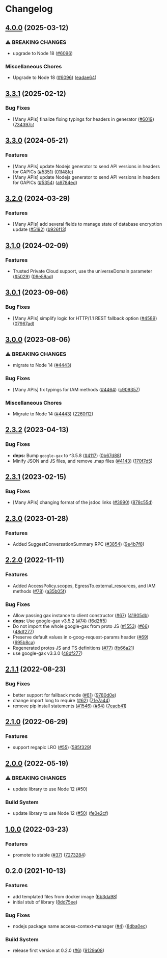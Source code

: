 # Changelog

## [4.0.0](https://github.com/googleapis/google-cloud-node/compare/access-context-manager-v3.3.1...access-context-manager-v4.0.0) (2025-03-12)


### ⚠ BREAKING CHANGES

* upgrade to Node 18 ([#6096](https://github.com/googleapis/google-cloud-node/issues/6096))

### Miscellaneous Chores

* Upgrade to Node 18 ([#6096](https://github.com/googleapis/google-cloud-node/issues/6096)) ([eadae64](https://github.com/googleapis/google-cloud-node/commit/eadae64d54e07aa2c65097ea52e65008d4e87436))

## [3.3.1](https://github.com/googleapis/google-cloud-node/compare/access-context-manager-v3.3.0...access-context-manager-v3.3.1) (2025-02-12)


### Bug Fixes

* [Many APIs] finalize fixing typings for headers in generator ([#6019](https://github.com/googleapis/google-cloud-node/issues/6019)) ([734397c](https://github.com/googleapis/google-cloud-node/commit/734397c6b98d0aafe8832544da3f483b1eade1b2))

## [3.3.0](https://github.com/googleapis/google-cloud-node/compare/access-context-manager-v3.2.0...access-context-manager-v3.3.0) (2024-05-21)


### Features

* [Many APIs] update Nodejs generator to send API versions in headers for GAPICs ([#5351](https://github.com/googleapis/google-cloud-node/issues/5351)) ([01f48fc](https://github.com/googleapis/google-cloud-node/commit/01f48fce63ec4ddf801d59ee2b8c0db9f6fb8372))
* [Many APIs] update Nodejs generator to send API versions in headers for GAPICs ([#5354](https://github.com/googleapis/google-cloud-node/issues/5354)) ([a9784ed](https://github.com/googleapis/google-cloud-node/commit/a9784ed3db6ee96d171762308bbbcd57390b6866))

## [3.2.0](https://github.com/googleapis/google-cloud-node/compare/access-context-manager-v3.1.0...access-context-manager-v3.2.0) (2024-03-29)


### Features

* [Many APIs] add several fields to manage state of database encryption update ([#5192](https://github.com/googleapis/google-cloud-node/issues/5192)) ([b926f13](https://github.com/googleapis/google-cloud-node/commit/b926f1326ea4df73c411dbeb7e529f8d9ccc3642))

## [3.1.0](https://github.com/googleapis/google-cloud-node/compare/access-context-manager-v3.0.1...access-context-manager-v3.1.0) (2024-02-09)


### Features

* Trusted Private Cloud support, use the universeDomain parameter  ([#5029](https://github.com/googleapis/google-cloud-node/issues/5029)) ([09e59ad](https://github.com/googleapis/google-cloud-node/commit/09e59ad6e34001a33d01894ccd5a0643f1a84883))

## [3.0.1](https://github.com/googleapis/google-cloud-node/compare/access-context-manager-v3.0.0...access-context-manager-v3.0.1) (2023-09-06)


### Bug Fixes

* [Many APIs] simplify logic for HTTP/1.1 REST fallback option ([#4589](https://github.com/googleapis/google-cloud-node/issues/4589)) ([07967ad](https://github.com/googleapis/google-cloud-node/commit/07967add1b5fc28b548cf74721b595ea0ba90d5b))

## [3.0.0](https://github.com/googleapis/google-cloud-node/compare/access-context-manager-v2.3.2...access-context-manager-v3.0.0) (2023-08-06)


### ⚠ BREAKING CHANGES

* migrate to Node 14 ([#4443](https://github.com/googleapis/google-cloud-node/issues/4443))

### Bug Fixes

* [Many APIs] fix typings for IAM methods ([#4464](https://github.com/googleapis/google-cloud-node/issues/4464)) ([c909357](https://github.com/googleapis/google-cloud-node/commit/c90935765ceee0eea6b9ce21a151707df142cf7d))


### Miscellaneous Chores

* Migrate to Node 14 ([#4443](https://github.com/googleapis/google-cloud-node/issues/4443)) ([2260f12](https://github.com/googleapis/google-cloud-node/commit/2260f12543d171bda95345e53475f5f0fdc45770))

## [2.3.2](https://github.com/googleapis/google-cloud-node/compare/access-context-manager-v2.3.1...access-context-manager-v2.3.2) (2023-04-13)


### Bug Fixes

* **deps:** Bump `google-gax` to ^3.5.8 ([#4117](https://github.com/googleapis/google-cloud-node/issues/4117)) ([0b67d88](https://github.com/googleapis/google-cloud-node/commit/0b67d883963643ce1b4f6d2ccd3e8d37adf6e029))
* Minify JSON and JS files, and remove .map files ([#4143](https://github.com/googleapis/google-cloud-node/issues/4143)) ([170f7d5](https://github.com/googleapis/google-cloud-node/commit/170f7d57b8fd344d182a8e758867b8124722eebc))

## [2.3.1](https://github.com/googleapis/google-cloud-node/compare/access-context-manager-v2.3.0...access-context-manager-v2.3.1) (2023-02-15)


### Bug Fixes

* [Many APIs] changing format of the jsdoc links ([#3990](https://github.com/googleapis/google-cloud-node/issues/3990)) ([878c55d](https://github.com/googleapis/google-cloud-node/commit/878c55d62af7e41e8d5050b081e4b79202b1b9cc))

## [2.3.0](https://github.com/googleapis/google-cloud-node/compare/access-context-manager-v2.2.0...access-context-manager-v2.3.0) (2023-01-28)


### Features

* Added SuggestConversationSummary RPC ([#3854](https://github.com/googleapis/google-cloud-node/issues/3854)) ([9e4b7f8](https://github.com/googleapis/google-cloud-node/commit/9e4b7f8d27dbb1ac011267f9b96ce90d2ff7a74b))

## [2.2.0](https://github.com/googleapis/nodejs-access-context-manager/compare/v2.1.1...v2.2.0) (2022-11-11)


### Features

* Added AccessPolicy.scopes, EgressTo.external_resources, and IAM methods ([#78](https://github.com/googleapis/nodejs-access-context-manager/issues/78)) ([a35b05f](https://github.com/googleapis/nodejs-access-context-manager/commit/a35b05ff0a3a67d167ab11c6f90c1aee08290c1e))


### Bug Fixes

* Allow passing gax instance to client constructor ([#67](https://github.com/googleapis/nodejs-access-context-manager/issues/67)) ([41905db](https://github.com/googleapis/nodejs-access-context-manager/commit/41905db97be6c0f3d6f4da125fc84c68a4f322ac))
* **deps:** Use google-gax v3.5.2 ([#74](https://github.com/googleapis/nodejs-access-context-manager/issues/74)) ([f6d2ff5](https://github.com/googleapis/nodejs-access-context-manager/commit/f6d2ff532b5ec98daeb88caa4474947662f109b5))
* Do not import the whole google-gax from proto JS ([#1553](https://github.com/googleapis/nodejs-access-context-manager/issues/1553)) ([#66](https://github.com/googleapis/nodejs-access-context-manager/issues/66)) ([48df277](https://github.com/googleapis/nodejs-access-context-manager/commit/48df27751cc269c9220532b56b71751b463ce33e))
* Preserve default values in x-goog-request-params header ([#69](https://github.com/googleapis/nodejs-access-context-manager/issues/69)) ([695b8ca](https://github.com/googleapis/nodejs-access-context-manager/commit/695b8caf46174de399adf92aa1a9ea6770835d21))
* Regenerated protos JS and TS definitions ([#77](https://github.com/googleapis/nodejs-access-context-manager/issues/77)) ([fb66a21](https://github.com/googleapis/nodejs-access-context-manager/commit/fb66a2100f0c92c54e1c07b0b3398f19f040342d))
* use google-gax v3.3.0 ([48df277](https://github.com/googleapis/nodejs-access-context-manager/commit/48df27751cc269c9220532b56b71751b463ce33e))

## [2.1.1](https://github.com/googleapis/nodejs-access-context-manager/compare/v2.1.0...v2.1.1) (2022-08-23)


### Bug Fixes

* better support for fallback mode ([#61](https://github.com/googleapis/nodejs-access-context-manager/issues/61)) ([9780d0e](https://github.com/googleapis/nodejs-access-context-manager/commit/9780d0e0839b27aed6553304a845d7b603c7eddf))
* change import long to require ([#62](https://github.com/googleapis/nodejs-access-context-manager/issues/62)) ([71e7a44](https://github.com/googleapis/nodejs-access-context-manager/commit/71e7a446fb61ddcd3e4e5ea812e3720e0ba2e703))
* remove pip install statements ([#1546](https://github.com/googleapis/nodejs-access-context-manager/issues/1546)) ([#64](https://github.com/googleapis/nodejs-access-context-manager/issues/64)) ([7eacb41](https://github.com/googleapis/nodejs-access-context-manager/commit/7eacb417850097b5f7d04227691b43458c5563fb))

## [2.1.0](https://github.com/googleapis/nodejs-access-context-manager/compare/v2.0.0...v2.1.0) (2022-06-29)


### Features

* support regapic LRO ([#55](https://github.com/googleapis/nodejs-access-context-manager/issues/55)) ([585f329](https://github.com/googleapis/nodejs-access-context-manager/commit/585f329f40cd1034584f56dc800d0d55e13f39a3))

## [2.0.0](https://github.com/googleapis/nodejs-access-context-manager/compare/v1.0.0...v2.0.0) (2022-05-19)


### ⚠ BREAKING CHANGES

* update library to use Node 12 (#50)

### Build System

* update library to use Node 12 ([#50](https://github.com/googleapis/nodejs-access-context-manager/issues/50)) ([fe0e2cf](https://github.com/googleapis/nodejs-access-context-manager/commit/fe0e2cf6ca60289f68c7126192c852bf10cbd82b))

## [1.0.0](https://github.com/googleapis/nodejs-access-context-manager/compare/v0.2.0...v1.0.0) (2022-03-23)


### Features

* promote to stable ([#37](https://github.com/googleapis/nodejs-access-context-manager/issues/37)) ([7273284](https://github.com/googleapis/nodejs-access-context-manager/commit/72732849e7dfb075e016a0ca8d632fbc49f490cf))

## 0.2.0 (2021-10-13)


### Features

* add templated files from docker image ([6b3da98](https://www.github.com/googleapis/nodejs-access-context-manager/commit/6b3da980098e92b1caf308aaab3bca3c337b51fe))
* initial stub of library ([8dd75ee](https://www.github.com/googleapis/nodejs-access-context-manager/commit/8dd75eeebbfecb73cf040c806432883632e3553c))


### Bug Fixes

* nodejs package name access-context-manager ([#4](https://www.github.com/googleapis/nodejs-access-context-manager/issues/4)) ([8dba0ec](https://www.github.com/googleapis/nodejs-access-context-manager/commit/8dba0ec12577ca8c14992c0fb38c413ead1f4084))


### Build System

* release first version at 0.2.0 ([#6](https://www.github.com/googleapis/nodejs-access-context-manager/issues/6)) ([9129a08](https://www.github.com/googleapis/nodejs-access-context-manager/commit/9129a0887f2080285ea5142d682f6f97eba2b833))
